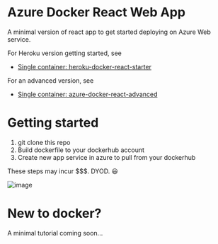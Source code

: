 ﻿# Azure Docker React Web App
 
A minimal version of react app to get started deploying on Azure Web service.

For Heroku version getting started, see
 - [Single container: heroku-docker-react-starter](https://github.com/ray-chunkit-chung/heroku-docker-react-starter)

For an advanced version, see
 - [Single container: azure-docker-react-advanced](https://github.com/ray-chunkit-chung/azure-docker-react-advanced)


# Getting started

1. git clone this repo
2. Build dockerfile to your dockerhub account
3. Create new app service in azure to pull from your dockerhub

These steps may incur $$$. DYOD. :smiley:

![image](https://user-images.githubusercontent.com/26511618/157792178-92f7296e-fda4-432d-a1bf-170206e7f909.png)


# New to docker?

A minimal tutorial coming soon...

